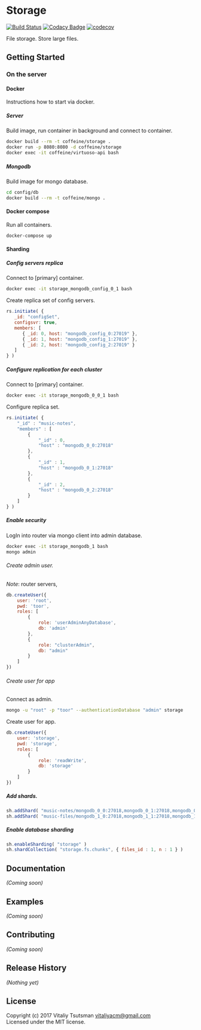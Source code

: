Storage
====================================
[![Build Status](https://travis-ci.org/coffeine-009/storage.svg?branch=master)](https://travis-ci.org/coffeine-009/storage)
[![Codacy Badge](https://api.codacy.com/project/badge/Grade/e19357a5dc4c448d9ff7f0dff85382cb)](https://www.codacy.com/app/vitaliyacm/storage?utm_source=github.com&amp;utm_medium=referral&amp;utm_content=coffeine-009/storage&amp;utm_campaign=Badge_Grade)
[![codecov](https://codecov.io/gh/coffeine-009/storage/branch/master/graph/badge.svg)](https://codecov.io/gh/coffeine-009/storage)

File storage. Store large files.

## Getting Started
### On the server
#### Docker
Instructions how to start via docker.

##### Server
Build image, run container in background and connect to container.
```bash
docker build --rm -t coffeine/storage .
docker run -p 8080:8080 -d coffeine/storage
docker exec -it coffeine/virtuoso-api bash
```

##### Mongodb
Build image for mongo database.
```bash
cd config/db
docker build --rm -t coffeine/mongo .
```

#### Docker compose
Run all containers.
```bash
docker-compose up
```

#### Sharding
##### Config servers replica
Connect to [primary] container.
```bash
docker exec -it storage_mongodb_config_0_1 bash
```

Create replica set of config servers.
```javascript
rs.initiate( {
   _id: "configSet",
   configsvr: true,
   members: [
      { _id: 0, host: "mongodb_config_0:27019" },
      { _id: 1, host: "mongodb_config_1:27019" },
      { _id: 2, host: "mongodb_config_2:27019" }
   ]
} )
```

##### Configure replication for each cluster
Connect to [primary] container.
```bash
docker exec -it storage_mongodb_0_0_1 bash
```

Configure replica set.
```javascript
rs.initiate( {
    "_id" : "music-notes",
    "members" : [
        {
            "_id" : 0,
            "host" : "mongodb_0_0:27018"
        },
        {
            "_id" : 1,
            "host" : "mongodb_0_1:27018"
        },
        {
            "_id" : 2,
            "host" : "mongodb_0_2:27018"
        }
    ]
} )
```

##### Enable security
LogIn into router via mongo client into admin database.
```bash
docker exec -it storage_mongodb_1 bash
mongo admin
```

###### Create admin user.
_Note_: router servers, 

```javascript
db.createUser({
    user: 'root',
    pwd: 'toor',
    roles: [
        {
            role: 'userAdminAnyDatabase',
            db: 'admin'
        },
        {
            role: "clusterAdmin",
            db: "admin"
        }
    ]
})
```

###### Create user for app
Connect as admin.
```bash
mongo -u "root" -p "toor" --authenticationDatabase "admin" storage
```

Create user for app.
```javascript
db.createUser({
    user: 'storage',
    pwd: 'storage',
    roles: [
        {
            role: 'readWrite',
            db: 'storage'
        }
    ]
})
```

##### Add shards.
```javascript
sh.addShard( "music-notes/mongodb_0_0:27018,mongodb_0_1:27018,mongodb_0_2:27018" );
sh.addShard( "music-files/mongodb_1_0:27018,mongodb_1_1:27018,mongodb_1_2:27018" );
```

##### Enable database sharding
```javascript
sh.enableSharding( "storage" )
sh.shardCollection( "storage.fs.chunks", { files_id : 1, n : 1 } )
```


## Documentation
_(Coming soon)_

## Examples
_(Coming soon)_

## Contributing
_(Coming soon)_

## Release History
_(Nothing yet)_

## License
Copyright (c) 2017 Vitaliy Tsutsman <vitaliyacm@gmail.com>  
Licensed under the MIT license.
